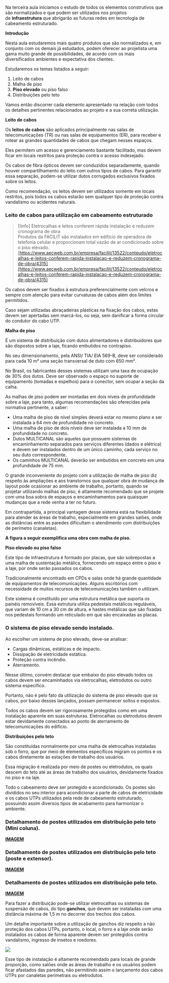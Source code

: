 Na terceira aula iniciamos o estudo de todos os elementos construtivos que são normalizados e que podem ser utilizados nos projetos de **infraestrutura** que abrigarão as futuras redes em tecnologia de cabeamento estruturado.

**Introdução**

Nesta aula estudaremos mais quatro produtos que são normalizados e, em conjunto com os demais já estudados, podem oferecer ao projetista uma gama muito grande de possibilidades, de acordo com os mais diversificados ambientes e expectativa dos clientes.

Estudaremos os temas listados a seguir:

1. Leito de cabos
2. Malha de piso
3. **Piso elevado** ou piso falso
4. Distribuições pelo teto

Vamos então discorrer cada elemento apresentado na relação com todos os detalhes pertinentes relacionados ao projeto e a sua correta utilização.

**Leito de cabos**

Os **leitos de cabos** são aplicados principalmente nas salas de telecomunicações (TR) ou nas salas de equipamentos (ER), para receber e rotear as grandes quantidades de cabos que chegam nesses espaços.

Eles permitem um acesso e gerenciamento bastante facilitado, mas devem ficar em locais restritos para proteção contra o acesso indesejado.

Os cabos de fibra ópticos devem ser conduzidos separadamente, quando houver compartilhamento do leito com outros tipos de cabos. Para garantir essa separação, podem-se utilizar dutos corrugados exclusivos fixados sobre os leitos.

Como recomendação, os leitos devem ser utilizados somente em locais restritos, pois todos os cabos estarão sem qualquer tipo de proteção contra vandalismo ou acidentes naturais.

### **Leito de cabos para utilização em cabeamento estruturado**

> [!info] Eletrocalhas e leitos conferem rápida instalação e reduzem cronograma de obra  
> Produtos da FACILIT são instalados em edifício de operadora de telefonia celular e proporcionam total vazão de ar condicionado sobre o piso elevado.  
> [https://www.aecweb.com.br/empresa/facilit/13522/conteudo/eletrocalhas-e-leitos-conferem-rapida-instalacao-e-reduzem-cronograma-de-obra/4315](https://www.aecweb.com.br/empresa/facilit/13522/conteudo/eletrocalhas-e-leitos-conferem-rapida-instalacao-e-reduzem-cronograma-de-obra/4315)  

Os cabos devem ser fixados à estrutura preferencialmente com velcros e sempre com atenção para evitar curvaturas de cabos além dos limites permitidos.

Caso sejam utilizadas abraçadeiras plásticas na fixação dos cabos, estas devem ser apertadas sem marcá-los, ou seja, sem danificar a forma circular do condutor do cabo UTP.

**Malha de piso**

É um sistema de distribuição com dutos alimentadores e distribuidores que são dispostos sobre a laje, ficando embutidos no contrapiso.

No seu dimensionamento, pela ANSI/ TIA/ EIA 569-B, deve ser considerado para cada 10 m² uma seção transversal de duto com 650 mm².

No Brasil, os fabricantes desses sistemas utilizam uma taxa de ocupação de 30% dos dutos. Deve ser observado o espaço no suporte de equipamento (tomadas e espelhos) para o conector, sem ocupar a seção da calha.

As malhas de piso podem ser montadas em dois níveis de profundidade sobre a laje, para tanto, algumas recomendações são oferecidas pela normativa pertinente, a saber:

- Uma malha de piso de nível simples deverá estar no mesmo plano e ser instalada a 64 mm de profundidade no concreto.
- Uma malha de piso de dois níveis deve ser instalada a 10 mm de profundidade no concreto.
- Dutos MULTICANAL são aqueles que possuem sistemas de encaminhamento separados para serviços diferentes (dados e elétrica) e devem ser instalados dentro de um único caminho, cada serviço no seu duto correspondente.
- Os caminhos MULTICANAL deverão ser embutidos em concreto em uma profundidade de 75 mm.

O grande inconveniente do projeto com a utilização de malha de piso diz respeito às ampliações e aos transtornos que qualquer obra de mudança de layout pode ocasionar ao ambiente de trabalho, portanto, quando se projetar utilizando malhas de piso, é altamente recomendado que se projete com uma boa sobra de espaços e encaminhamentos para quaisquer mudanças que a rede venha a ter no futuro.

Em contrapartida, a principal vantagem desse sistema está na flexibilidade para atender às áreas de trabalho, especialmente em grandes salões, onde as distâncias entre as paredes dificultam o atendimento com distribuições de perímetro (canaletas).

**A figura a seguir exemplifica uma obra com malha de piso.**

**Piso elevado ou piso falso**

Este tipo de infraestrutura é formado por placas, que são sobrepostas a uma malha de sustentação metálica, fornecendo um espaço entre o piso e a laje, por onde serão passados os cabos.

Tradicionalmente encontrado em CPDs e salas onde há grande quantidade de equipamentos de telecomunicações. Alguns escritórios com necessidade de muitos recursos de telecomunicações também o utilizam.

Este sistema é constituído por uma estrutura metálica que suporta os painéis removíveis. Essa estrutura utiliza pedestais metálicos reguláveis, que variam de 10 cm a 30 cm de altura, e hastes metálicas que são fixadas nos pedestais formando um reticulado em que são encaixadas as placas.

### **O sistema de piso elevado sendo instalado.**

Ao escolher um sistema de piso elevado, deve-se analisar:

- Cargas dinâmicas, estáticas e de impacto.
- Dissipação de eletricidade estática.
- Proteção contra incêndio.
- Aterramento.

Nesse último, convém destacar que embaixo do piso elevado todos os cabos devem ser encaminhados via eletrocalhas, eletrodutos ou outro sistema específico.

Portanto, não é pelo fato da utilização do sistema de piso elevado que os cabos, por baixo desses lançados, possam permanecer soltos e expostos.

Todos os cabos devem ser rigorosamente protegidos como em uma instalação aparente em suas estruturas. Eletrocalhas ou eletrodutos devem estar devidamente conectados ao ponto de aterramento de telecomunicações do edifício.

**Distribuições pelo teto**

São constituídas normalmente por uma malha de eletrocalhas instaladas sob o forro, que por meio de elementos específicos migram os pontos e os cabos diretamente às estações de trabalho dos usuários.

Essa migração é realizada por meio de postes ou eletrodutos, os quais descem do teto até as áreas de trabalho dos usuários, devidamente fixados no piso e na laje.

Todo o cabeamento deve ser protegido e acondicionado. Os postes são divididos no seu interior para acondicionar a parte de cabos de eletricidade e os cabos UTPs utilizados pela rede de cabeamento estruturado, possuindo assim diversos tipos de acabamento para harmonizar o ambiente.

### **Detalhamento de postes utilizados em distribuição pelo teto (Mini coluna).**

[**IMAGEM**](http://www.dutotec.com.br/SITE/totem.php)

### **Detalhamento de postes utilizados em distribuição pelo teto (poste e extensor).**

[**IMAGEM**](http://www.dutotec.com.br/SITE/colunas-plus-standard.php)

### **Detalhamento de postes utilizados em distribuição pelo teto.**

[**IMAGEM**](http://www.mopa.com.br/produtos/eletrometalurgica/9/12/Mopost/)

Para fazer a distribuição pode-se utilizar eletrocalhas ou sistemas de suspensão de cabos, do tipo **ganchos**, que devem ser instaladas com uma distância máxima de 1,5 m no decorrer dos trechos dos cabos.

Um detalhe importante sobre a utilização de ganchos diz respeito a não proteção dos cabos UTPs, portanto, o local, o forro e a laje onde serão instalados os cabos de forma aparente devem ser protegidos contra vandalismo, ingresso de insetos e roedores.

[![](https://img.uninove.br/static/0/0/0/0/0/0/0/1/0/4/3/104378/a04i08_cabestru80_100.jpg)](https://img.uninove.br/static/0/0/0/0/0/0/0/1/0/4/3/104378/a04i08_cabestru80_100.jpg)

Esse tipo de instalação é altamente recomendado para locais de grande proporção, como salões onde as áreas de trabalho e os usuários podem ficar afastados das paredes, não permitindo assim o lançamento dos cabos UTPs por canaletas perimetrais ou eletrodutos.